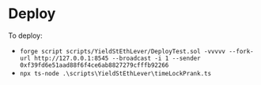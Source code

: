 # Deploy
To deploy:
- `forge script scripts/YieldStEthLever/DeployTest.sol -vvvvv --fork-url http://127.0.0.1:8545 --broadcast -i 1 --sender 0xf39fd6e51aad88f6f4ce6ab8827279cfffb92266`
- `npx ts-node .\scripts\YieldStEthLever\timeLockPrank.ts`

